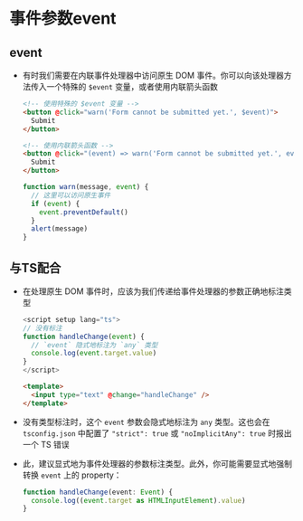 # 事件参数event

## event

+ 有时我们需要在内联事件处理器中访问原生 DOM 事件。你可以向该处理器方法传入一个特殊的 `$event` 变量，或者使用内联箭头函数

    ```html
    <!-- 使用特殊的 $event 变量 -->
    <button @click="warn('Form cannot be submitted yet.', $event)">
      Submit
    </button>

    <!-- 使用内联箭头函数 -->
    <button @click="(event) => warn('Form cannot be submitted yet.', event)">
      Submit
    </button>
    ```

    ```js
    function warn(message, event) {
      // 这里可以访问原生事件
      if (event) {
        event.preventDefault()
      }
      alert(message)
    }
    ```

## 与TS配合

+ 在处理原生 DOM 事件时，应该为我们传递给事件处理器的参数正确地标注类型

    ```ts
    <script setup lang="ts">
    // 没有标注
    function handleChange(event) {
      // `event` 隐式地标注为 `any` 类型
      console.log(event.target.value)
    }
    </script>

    ```

    ```html
    <template>
      <input type="text" @change="handleChange" />
    </template>
    ```

<!---->

+ 没有类型标注时，这个 `event` 参数会隐式地标注为 `any` 类型。这也会在 `tsconfig.json` 中配置了 `"strict": true` 或 `"noImplicitAny": true` 时报出一个 TS 错误

+ 此，建议显式地为事件处理器的参数标注类型。此外，你可能需要显式地强制转换 `event` 上的 property：

    ```ts
    function handleChange(event: Event) {
      console.log((event.target as HTMLInputElement).value)
    }
    ```

